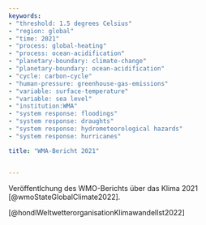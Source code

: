 ```yaml
---
keywords:
- "threshold: 1.5 degrees Celsius"
- "region: global"
- "time: 2021" 
- "process: global-heating"
- "process: ocean-acidification" 
- "planetary-boundary: climate-change"
- "planetary-boundary: ocean-acidification" 
- "cycle: carbon-cycle"
- "human-pressure: greenhouse-gas-emissions" 
- "variable: surface-temperature"
- "variable: sea level"
- "institution:WMA"
- "system response: floodings"
- "system response: draughts"
- "system response: hydrometeorological hazards"
- "system response: hurricanes"

title: "WMA-Bericht 2021"


---
```


Veröffentlchung des WMO-Berichts über das Klima 2021 [@wmoStateGlobalClimate2022].


[@hondlWeltwetterorganisationKlimawandelIst2022] 
